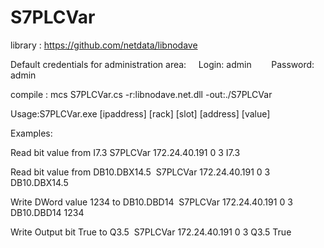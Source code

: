 # S7PLCVar

library : 
https://github.com/netdata/libnodave

Default credentials for administration area:
    Login: admin        Password: admin



compile :
mcs S7PLCVar.cs -r:libnodave.net.dll -out:./S7PLCVar

Usage:S7PLCVar.exe [ipaddress] [rack] [slot] [address] [value]

Examples: 

Read bit value from I7.3
S7PLCVar 172.24.40.191 0 3 I7.3


Read bit value from DB10.DBX14.5 
S7PLCVar 172.24.40.191 0 3 DB10.DBX14.5


Write DWord value 1234 to DB10.DBD14 
S7PLCVar 172.24.40.191 0 3 DB10.DBD14 1234


Write Output bit True to Q3.5 
S7PLCVar 172.24.40.191 0 3 Q3.5 True
